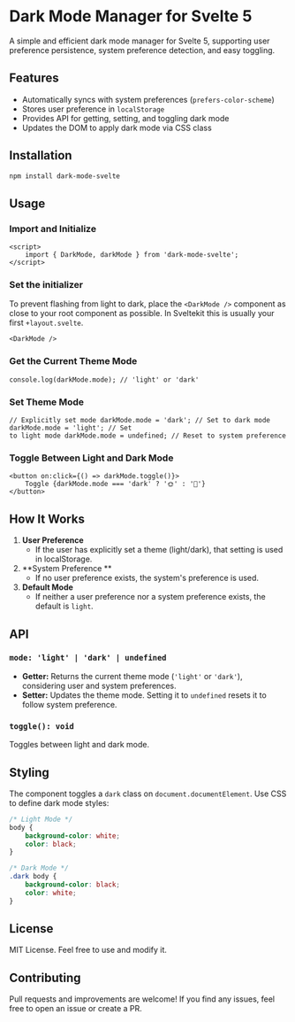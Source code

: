# Dark Mode Manager for Svelte 5

A simple and efficient dark mode manager for Svelte 5, supporting user preference persistence, system preference detection, and easy toggling.

## Features

- Automatically syncs with system preferences (`prefers-color-scheme`)
- Stores user preference in `localStorage`
- Provides API for getting, setting, and toggling dark mode
- Updates the DOM to apply dark mode via CSS class

## Installation

```bash
npm install dark-mode-svelte
```

## Usage

### Import and Initialize

```svelte
<script>
	import { DarkMode, darkMode } from 'dark-mode-svelte';
</script>
```

### Set the initializer

To prevent flashing from light to dark, place the `<DarkMode />` component as close to your
root component as possible. In Sveltekit this is usually your first `+layout.svelte`.

```svelte
<DarkMode />
```

### Get the Current Theme Mode

```svelte
console.log(darkMode.mode); // 'light' or 'dark'
```

### Set Theme Mode

```svelte
// Explicitly set mode darkMode.mode = 'dark'; // Set to dark mode darkMode.mode = 'light'; // Set
to light mode darkMode.mode = undefined; // Reset to system preference
```

### Toggle Between Light and Dark Mode

```svelte
<button on:click={() => darkMode.toggle()}>
	Toggle {darkMode.mode === 'dark' ? '🌞' : '🌙'}
</button>
```

## How It Works

1. **User Preference**
   - If the user has explicitly set a theme (light/dark), that setting is used in localStorage.
2. **System Preference **
   - If no user preference exists, the system's preference is used.
3. **Default Mode**
   - If neither a user preference nor a system preference exists, the default is `light`.

## API

### `mode: 'light' | 'dark' | undefined`

- **Getter:** Returns the current theme mode (`'light'` or `'dark'`), considering user and system preferences.
- **Setter:** Updates the theme mode. Setting it to `undefined` resets it to follow system preference.

### `toggle(): void`

Toggles between light and dark mode.

## Styling

The component toggles a `dark` class on `document.documentElement`. Use CSS to define dark mode styles:

```css
/* Light Mode */
body {
	background-color: white;
	color: black;
}

/* Dark Mode */
.dark body {
	background-color: black;
	color: white;
}
```

## License

MIT License. Feel free to use and modify it.

## Contributing

Pull requests and improvements are welcome! If you find any issues, feel free to open an issue or create a PR.
